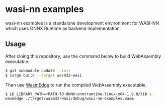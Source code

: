 # wasi-nn examples

wasi-nn examples is a standalone development environment for WASI-NN which uses ONNX Runtime as backend implementation.

## Usage

After cloing this repository, use the command below to build WebAssembly executable.

```bash
$ git submodule update --init
$ cargo build --target wasm32-wasi
```

Then use [WasmEdge](https://github.com/WasmEdge/WasmEdge) to run the compiled WebAssembly executable.

```bash
$ LD_LIBRARY_PATH=<PATH-TO-ONNX>onnxruntime-linux-x64-1.9.0/lib \
wasmedge ./target/wasm32-wasi/debug/wasi-nn-examples.wasm
```